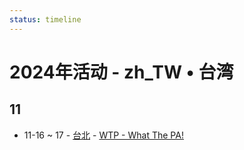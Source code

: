 ```yaml
---
status: timeline
---
```


# 2024年活动 - zh_TW • 台湾

## 11

- 11-16 ~ 17 - [台北](Taipei.md) - [WTP - What The PA!](what-the-pa.md)

